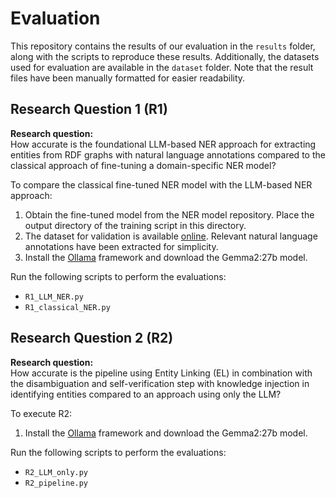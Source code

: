 # Evaluation

This repository contains the results of our evaluation in the `results` folder, along with the scripts to reproduce these results. Additionally, the datasets used for evaluation are available in the `dataset` folder. Note that the result files have been manually formatted for easier readability.

## Research Question 1 (R1)

**Research question:**  
How accurate is the foundational LLM-based NER approach for extracting entities from RDF graphs with natural language annotations compared to the classical approach of fine-tuning a domain-specific NER model?

To compare the classical fine-tuned NER model with the LLM-based NER approach:

1. Obtain the fine-tuned model from the NER model repository. Place the output directory of the training script in this directory.
2. The dataset for validation is available [online](https://www.vcharpenay.link/talks/td-sem-interop.html). Relevant natural language annotations have been extracted for simplicity.
3. Install the [Ollama](https://ollama.com/) framework and download the Gemma2:27b model.

Run the following scripts to perform the evaluations:
- `R1_LLM_NER.py`
- `R1_classical_NER.py`

## Research Question 2 (R2)

**Research question:**  
How accurate is the pipeline using Entity Linking (EL) in combination with the disambiguation and self-verification step with knowledge injection in identifying entities compared to an approach using only the LLM?

To execute R2:

1. Install the [Ollama](https://ollama.com/) framework and download the Gemma2:27b model.

Run the following scripts to perform the evaluations:
- `R2_LLM_only.py`
- `R2_pipeline.py`


